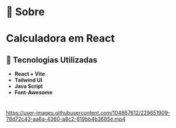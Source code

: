 # 📃 Sobre
# Calculadora em React
## 🚀 Tecnologias Utilizadas
 * **React + Vite** 
 * **Tailwind UI** 
 * **Java Script**
 * **Font-Awesome**
#

https://user-images.githubusercontent.com/104867612/229651909-78d72c43-aa6a-4360-a8c2-619bb4b3685e.mp4

